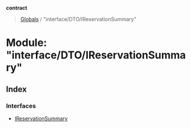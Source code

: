 **contract**

> [Globals](../README.md) / "interface/DTO/IReservationSummary"

# Module: "interface/DTO/IReservationSummary"

## Index

### Interfaces

* [IReservationSummary](../interfaces/_interface_dto_ireservationsummary_.ireservationsummary.md)
